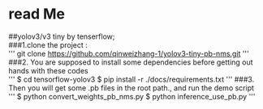 # read Me
##yolov3/v3 tiny by tenserflow;<br/>
###1.clone the project :<br/>
'''
git clone https://github.com/qinweizhang-1/yolov3-tiny-pb-nms.git
'''
###2. You are supposed to install some dependencies before getting out hands with these codes<br/>
'''
$ cd tensorflow-yolov3
$ pip install -r ./docs/requirements.txt
'''
###3. Then you will get some .pb files in the root path., and run the demo script<br/>
'''
$ python convert_weights_pb_nms.py
$ python inference_use_pb.py
'''
